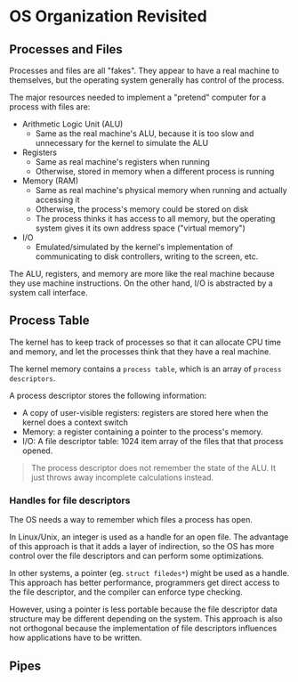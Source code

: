 # OS Organization Revisited

## Processes and Files

Processes and files are all "fakes". They appear to have a real machine to themselves, but the operating system generally has control of the process.

The major resources needed to implement a "pretend" computer for a process with files are:

  - Arithmetic Logic Unit (ALU)
    - Same as the real machine's ALU, because it is too slow and unnecessary for the kernel to simulate the ALU
  - Registers
    - Same as real machine's registers when running
    - Otherwise, stored in memory when a different process is running
  - Memory (RAM)
    - Same as real machine's physical memory when running and actually accessing it
    - Otherwise, the process's memory could be stored on disk
    - The process thinks it has access to all memory, but the operating system gives it its own address space ("virtual memory")
  - I/O
    - Emulated/simulated by the kernel's implementation of communicating to disk controllers, writing to the screen, etc.

The ALU, registers, and memory are more like the real machine because they use machine instructions. On the other hand, I/O is abstracted by a system call interface.

## Process Table

The kernel has to keep track of processes so that it can allocate CPU time and memory, and let the processes think that they have a real machine.

The kernel memory contains a `process table`, which is an array of `process descriptors`.

A process descriptor stores the following information:
  - A copy of user-visible registers: registers are stored here when the kernel does a context switch
  - Memory: a register containing a pointer to the process's memory.
  - I/O: A file descriptor table: 1024 item array of the files that that process opened.

> The process descriptor does not remember the state of the ALU. It just throws away incomplete calculations instead.


### Handles for file descriptors

The OS needs a way to remember which files a process has open.

In Linux/Unix, an integer is used as a handle for an open file. The advantage of this approach is that it adds a layer of indirection, so the OS has more control over the file descriptors and can perform some optimizations.

In other systems, a pointer (eg. `struct filedes*`) might be used as a handle. This approach has better performance, programmers get direct access to the file descriptor, and the compiler can enforce type checking.

However, using a pointer is less portable because the file descriptor data structure may be different depending on the system. This approach is also not orthogonal because the implementation of file descriptors influences how applications have to be written.

## Pipes


<!-- Break! -->

